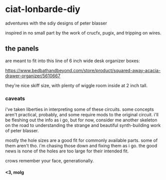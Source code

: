# ciat-lonbarde-diy
 adventures with the sdiy designs of peter blasser
 
 inspired in no small part by the work of crucfx, pugix, and tripping on wires.


## the panels

are meant to fit into this line of 6 inch wide desk organizer boxes:

https://www.bedbathandbeyond.com/store/product/squared-away-acacia-drawer-organizer/5610667

they're nice skiff size, with plenty of wiggle room inside at 2 inch tall.

### caveats

i've taken liberties in interpreting some of these circuits. some concepts aren't practical, probably, and some require mods to the original circuit. i'll be fleshing out the info as i go, but for now, consider me another skeleton on the road to understanding the strange and beautiful synth-building work of peter blasser.

mostly the hole sizes are a good fit for commonly available parts. some of them aren't tho. i'm chasing those down and fixing them as i go. the good news is none of the holes are too large for their intended fit.

crows remember your face, generationally.

#### <3, molg
